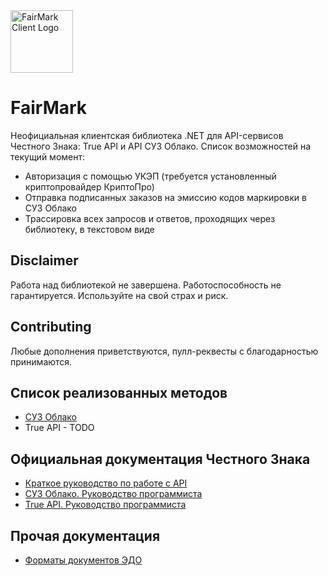 <img alt="FairMark Client Logo" src="https://raw.githubusercontent.com/FairMark/FairMarkClient/master/FairMark.Docs/FairMarkGlitchyLogo.gif" width="100" />

# FairMark

Неофициальная клиентская библиотека .NET для API-сервисов Честного Знака: True API и API СУЗ Облако.
Список возможностей на текущий момент:

* Авторизация с помощью УКЭП (требуется установленный криптопровайдер КриптоПро)
* Отправка подписанных заказов на эмиссию кодов маркировки в СУЗ Облако
* Трассировка всех запросов и ответов, проходящих через библиотеку, в текстовом виде

## Disclaimer

Работа над библиотекой не завершена. Работоспособность не гарантируется. Используйте на свой страх и риск.

## Contributing

Любые дополнения приветствуются, пулл-реквесты с благодарностью принимаются.

## Список реализованных методов

* [СУЗ Облако](FairMark.Docs/oms_methods.txt)
* True API - TODO

## Официальная документация Честного Знака

* [Краткое руководство по работе с API](https://xn--80ajghhoc2aj1c8b.xn--p1ai/upload/Краткое_руководство_по_работе_с_API.pdf)
* [СУЗ Облако. Руководство программиста](https://xn--80ajghhoc2aj1c8b.xn--p1ai/upload/iblock/07f/ru_API_OMS-CLOUD.pdf)
* [True API. Руководство программиста](https://xn--80ajghhoc2aj1c8b.xn--p1ai/upload/TRUE_API.pdf)

## Прочая документация

* [Форматы документов ЭДО](FairMark.Docs/DocumentFormats.md)
